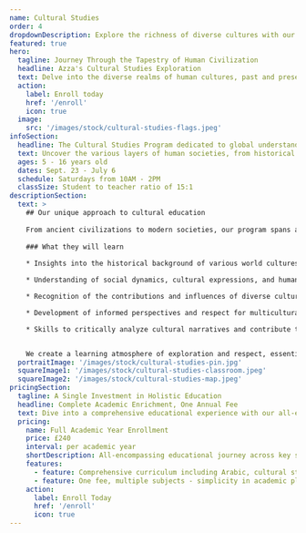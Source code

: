 ```yaml
---
name: Cultural Studies
order: 4
dropdownDescription: Explore the richness of diverse cultures with our comprehensive Cultural Studies program.
featured: true
hero:
  tagline: Journey Through the Tapestry of Human Civilization
  headline: Azza's Cultural Studies Exploration
  text: Delve into the diverse realms of human cultures, past and present, guided by seasoned educators committed to illuminating the richness of human heritage and societal dynamics.
  action:
    label: Enroll today
    href: '/enroll'
    icon: true
  image:
    src: '/images/stock/cultural-studies-flags.jpeg'
infoSection:
  headline: The Cultural Studies Program dedicated to global understanding
  text: Uncover the various layers of human societies, from historical milestones to contemporary phenomena, through a curriculum that fosters curiosity, respect, and informed perspectives on diverse ways of life.
  ages: 5 - 16 years old
  dates: Sept. 23 - July 6
  schedule: Saturdays from 10AM - 2PM
  classSize: Student to teacher ratio of 15:1
descriptionSection:
  text: >
    ## Our unique approach to cultural education
            
    From ancient civilizations to modern societies, our program spans across time and geography, offering students a glimpse into the customs, traditions, and influences that have shaped human history and interactions. Through participative sessions, students gain insights into different cultural narratives, enhancing their understanding and empathy.
        
    ### What they will learn
          
    * Insights into the historical background of various world cultures.

    * Understanding of social dynamics, cultural expressions, and human interactions across societies.

    * Recognition of the contributions and influences of diverse cultures on global events and trends.

    * Development of informed perspectives and respect for multiculturalism.

    * Skills to critically analyze cultural narratives and contribute to contemporary discussions on global cultural dynamics.


    We create a learning atmosphere of exploration and respect, essential for understanding the multifaceted nature of human societies. Our instructors are not just teachers; they are guides illuminating the path through the world’s cultural landscape, eager to pass on their knowledge and appreciation for the diversity of human experience.
  portraitImage: '/images/stock/cultural-studies-pin.jpg'
  squareImage1: '/images/stock/cultural-studies-classroom.jpeg'
  squareImage2: '/images/stock/cultural-studies-map.jpeg'
pricingSection:
  tagline: A Single Investment in Holistic Education
  headline: Complete Academic Enrichment, One Annual Fee
  text: Dive into a comprehensive educational experience with our all-encompassing curriculum, designed for holistic growth and exploration.
  pricing:
    name: Full Academic Year Enrollment
    price: £240
    interval: per academic year
    shortDescription: All-encompassing educational journey across key subjects
    features:
      - feature: Comprehensive curriculum including Arabic, cultural studies, Maths, and English
      - feature: One fee, multiple subjects - simplicity in academic planning
    action:
      label: Enroll Today
      href: '/enroll'
      icon: true
---
```

